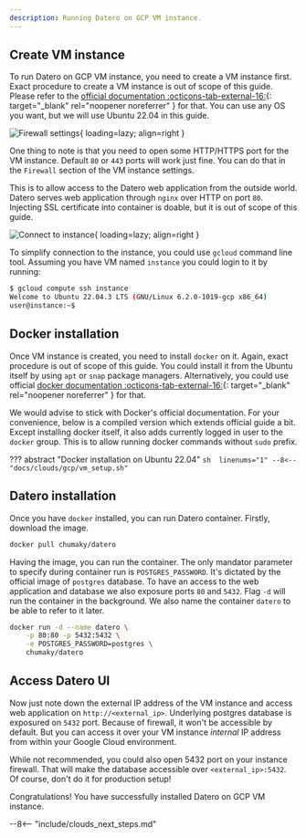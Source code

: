```yaml
---
description: Running Datero on GCP VM instance.
---
```


## Create VM instance
To run Datero on GCP VM instance, you need to create a VM instance first.
Exact procedure to create a VM instance is out of scope of this guide.
Please refer to the [official documentation :octicons-tab-external-16:](https://cloud.google.com/compute/docs/instances/create-start-instance){: target="_blank" rel="noopener noreferrer" } for that.
You can use any OS you want, but we will use Ubuntu 22.04 in this guide.

![Firewall settings](../../images/clouds/gcp/firewall.jpg){ loading=lazy; align=right }

One thing to note is that you need to open some HTTP/HTTPS port for the VM instance.
Default `80` or `443` ports will work just fine.
You can do that in the `Firewall` section of the VM instance settings.

This is to allow access to the Datero web application from the outside world.
Datero serves web application through `nginx` over HTTP on port `80`.
Injecting SSL certificate into container is doable, but it is out of scope of this guide.

![Connect to instance](../../images/clouds/gcp/instance.jpg){ loading=lazy; align=right }

To simplify connection to the instance, you could use `gcloud` command line tool.
Assuming you have VM named `instance` you could login to it by running:
```sh
$ gcloud compute ssh instance
Welcome to Ubuntu 22.04.3 LTS (GNU/Linux 6.2.0-1019-gcp x86_64)
user@instance:~$ 
```


## Docker installation
Once VM instance is created, you need to install `docker` on it.
Again, exact procedure is out of scope of this guide.
You could install it from the Ubuntu itself by using `apt` or `snap` package managers.
Alternatively, you could use official [docker documentation :octicons-tab-external-16:](https://docs.docker.com/engine/install/ubuntu/#install-using-the-repository){: target="_blank" rel="noopener noreferrer" } for that.

We would advise to stick with Docker's official documentation.
For your convenience, below is a compiled version which extends official guide a bit.
Except installing docker itself, it also adds currently logged in user to the `docker` group.
This is to allow running docker commands without `sudo` prefix.

??? abstract "Docker installation on Ubuntu 22.04"
    ```sh  linenums="1"
    --8<-- "docs/clouds/gcp/vm_setup.sh"
    ```


## Datero installation
Once you have `docker` installed, you can run Datero container.
Firstly, download the image.
```sh
docker pull chumaky/datero
```

Having the image, you can run the container.
The only mandator parameter to specify during container run is `POSTGRES_PASSWORD`.
It's dictated by the official image of `postgres` database.
To have an access to the web application and database we also exposure ports `80` and `5432`.
Flag `-d` will run the container in the background.
We also name the container `datero` to be able to refer to it later.

``` sh
docker run -d --name datero \
    -p 80:80 -p 5432:5432 \
    -e POSTGRES_PASSWORD=postgres \
    chumaky/datero
```

## Access Datero UI
Now just note down the external IP address of the VM instance and access web application on `http://<external_ip>`.
Underlying postgres database is exposured on `5432` port.
Because of firewall, it won't be accessible by default. 
But you can access it over your VM instance _internal_ IP address from within your Google Cloud environment.

While not recommended, you could also open 5432 port on your instance firewall.
That will make the database accessible over `<external_ip>:5432`.
Of course, don't do it for production setup!

Congratulations! You have successfully installed Datero on GCP VM instance.

--8<-- "include/clouds_next_steps.md"